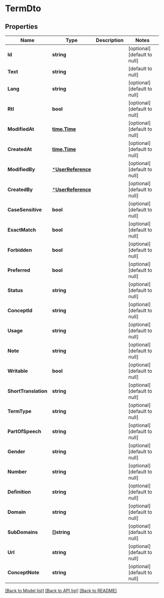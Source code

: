 # TermDto

## Properties
Name | Type | Description | Notes
------------ | ------------- | ------------- | -------------
**Id** | **string** |  | [optional] [default to null]
**Text** | **string** |  | [default to null]
**Lang** | **string** |  | [optional] [default to null]
**Rtl** | **bool** |  | [optional] [default to null]
**ModifiedAt** | [**time.Time**](time.Time.md) |  | [optional] [default to null]
**CreatedAt** | [**time.Time**](time.Time.md) |  | [optional] [default to null]
**ModifiedBy** | [***UserReference**](UserReference.md) |  | [optional] [default to null]
**CreatedBy** | [***UserReference**](UserReference.md) |  | [optional] [default to null]
**CaseSensitive** | **bool** |  | [optional] [default to null]
**ExactMatch** | **bool** |  | [optional] [default to null]
**Forbidden** | **bool** |  | [optional] [default to null]
**Preferred** | **bool** |  | [optional] [default to null]
**Status** | **string** |  | [optional] [default to null]
**ConceptId** | **string** |  | [optional] [default to null]
**Usage** | **string** |  | [optional] [default to null]
**Note** | **string** |  | [optional] [default to null]
**Writable** | **bool** |  | [optional] [default to null]
**ShortTranslation** | **string** |  | [optional] [default to null]
**TermType** | **string** |  | [optional] [default to null]
**PartOfSpeech** | **string** |  | [optional] [default to null]
**Gender** | **string** |  | [optional] [default to null]
**Number** | **string** |  | [optional] [default to null]
**Definition** | **string** |  | [optional] [default to null]
**Domain** | **string** |  | [optional] [default to null]
**SubDomains** | **[]string** |  | [optional] [default to null]
**Url** | **string** |  | [optional] [default to null]
**ConceptNote** | **string** |  | [optional] [default to null]

[[Back to Model list]](../README.md#documentation-for-models) [[Back to API list]](../README.md#documentation-for-api-endpoints) [[Back to README]](../README.md)


